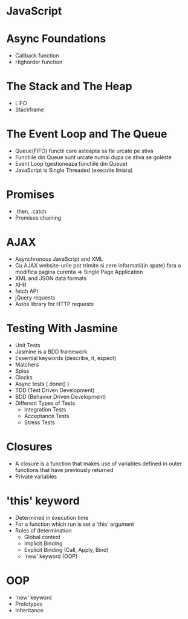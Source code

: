 # JavaScript

# Async Foundations
  * Callback function
  * Highorder function
  
# The Stack and The Heap
  * LIFO
  * Stackframe
  
# The Event Loop and The Queue
  * Queue(FIFO) functii care asteapta sa fie urcate pe stiva
  * Functiile din Queue sunt urcate numai dupa ce stiva se goleste
  * Event Loop (gestioneaza functiile din Queue)
  * JavaScript is Single Threaded (executie liniara)
  
# Promises
  * .then, .catch
  * Promises chaining
  
# AJAX
 * Asynchronous JavaScript and XML
 * Cu AJAX website-urile pot trimite si cere informatii(in spate) fara a modifica pagina curenta => Single Page Application
 * XML and JSON data formats
 * XHR
 * fetch API
 * jQuery requests
 * Axios library for HTTP requests
 
# Testing With Jasmine
 * Unit Tests
 * Jasmine is a BDD framework
 * Essential keywords (describe, it, expect)
 * Matchers
 * Spies
 * Clocks
 * Async tests ( done() )
 * TDD (Test Driven Development)
 * BDD (Behavior Driven Development)
 * Different Types of Tests
   - Integration Tests
   - Acceptance Tests
   - Stress Tests
   
# Closures
 * A closure is a function that makes use of variables defined in outer functions that have previously returned
 * Private variables
 
# 'this' keyword
 * Determined in execution time
 * For a function which run is set a 'this' argument
 * Rules of determination
   - Global context
   - Implicit Binding
   - Explicit Binding (Call, Apply, Bind)
   - 'new' keyword (OOP)
   
# OOP
 * 'new' keyword
 * Prototypes
 * Inheritance
 
 
